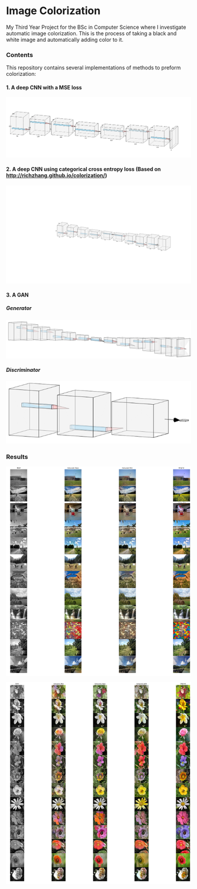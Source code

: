 # Image Colorization

My Third Year Project for the BSc in Computer Science where I investigate automatic image colorization. This is the process of taking a black and white image and automatically adding color to it.

### Contents

This repository contains several implementations of methods to preform colorization:

  #### 1. A deep CNN with a MSE loss
  
  ![demo](https://raw.githubusercontent.com/CarlosGomes98/Image_Colorization/master/diagrams/MSE.png)

  
  #### 2. A deep CNN using categorical cross entropy loss (Based on http://richzhang.github.io/colorization/)
  
  ![demo](https://raw.githubusercontent.com/CarlosGomes98/Image_Colorization/master/diagrams/class.jpg)

  #### 3. A GAN
  
  ##### Generator
  ![demo](https://raw.githubusercontent.com/CarlosGomes98/Image_Colorization/master/diagrams/generator.png)
  ##### Discriminator
  ![demo](https://raw.githubusercontent.com/CarlosGomes98/Image_Colorization/master/diagrams/discriminator.png)

  
### Results

![demo](https://raw.githubusercontent.com/CarlosGomes98/Image_Colorization/master/diagrams/classvsmse.png)

![demo](https://raw.githubusercontent.com/CarlosGomes98/Image_Colorization/master/diagrams/allvsall.png)

